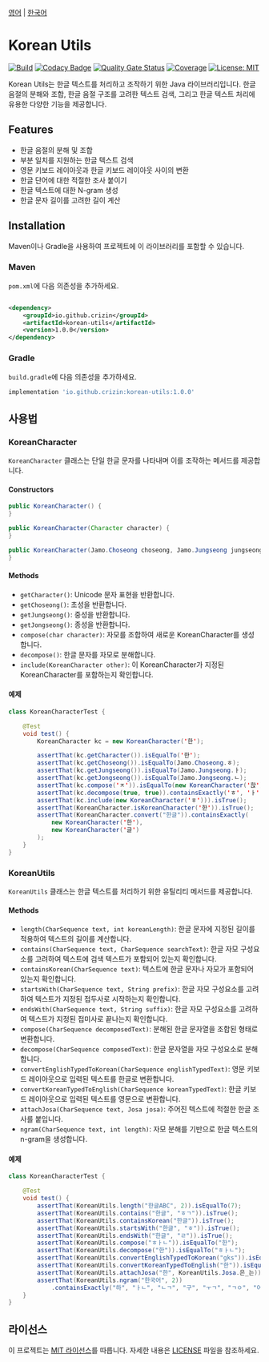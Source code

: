 [영어](README.md) | [한국어](README.ko.md)

# Korean Utils

[![Build](https://github.com/crizin/korean-utils/actions/workflows/build.yml/badge.svg)](https://github.com/crizin/korean-utils/actions)
[![Codacy Badge](https://app.codacy.com/project/badge/Grade/274ee8e6cb014384b35cc6e4a3b82718)](https://app.codacy.com/gh/crizin/korean-utils/dashboard?utm_source=gh&utm_medium=referral&utm_content=&utm_campaign=Badge_grade)
[![Quality Gate Status](https://sonarcloud.io/api/project_badges/measure?project=crizin_korean-utils&metric=alert_status)](https://sonarcloud.io/summary/overall?id=crizin_korean-utils)
[![Coverage](https://sonarcloud.io/api/project_badges/measure?project=crizin_korean-utils&metric=coverage)](https://sonarcloud.io/summary/overall?id=crizin_korean-utils)
[![License: MIT](https://img.shields.io/github/license/crizin/korean-utils)](https://opensource.org/licenses/MIT)

Korean Utils는 한글 텍스트를 처리하고 조작하기 위한 Java 라이브러리입니다.
한글 음절의 분해와 조합, 한글 음절 구조를 고려한 텍스트 검색, 그리고 한글 텍스트 처리에 유용한 다양한 기능을 제공합니다.

## Features

- 한글 음절의 분해 및 조합
- 부분 일치를 지원하는 한글 텍스트 검색
- 영문 키보드 레이아웃과 한글 키보드 레이아웃 사이의 변환
- 한글 단어에 대한 적절한 조사 붙이기
- 한글 텍스트에 대한 N-gram 생성
- 한글 문자 길이를 고려한 길이 계산

## Installation

Maven이나 Gradle을 사용하여 프로젝트에 이 라이브러리를 포함할 수 있습니다.

### Maven

`pom.xml`에 다음 의존성을 추가하세요.

```xml

<dependency>
	<groupId>io.github.crizin</groupId>
	<artifactId>korean-utils</artifactId>
	<version>1.0.0</version>
</dependency>
```

### Gradle

`build.gradle`에 다음 의존성을 추가하세요.

```groovy
implementation 'io.github.crizin:korean-utils:1.0.0'
```

## 사용법

### KoreanCharacter

`KoreanCharacter` 클래스는 단일 한글 문자를 나타내며 이를 조작하는 메서드를 제공합니다.

#### Constructors

```java
public KoreanCharacter() {
}

public KoreanCharacter(Character character) {
}

public KoreanCharacter(Jamo.Choseong choseong, Jamo.Jungseong jungseong, Jamo.Jongseong jongseong) {
}
```

#### Methods

- `getCharacter()`: Unicode 문자 표현을 반환합니다.
- `getChoseong()`: 초성을 반환합니다.
- `getJungseong()`: 중성을 반환합니다.
- `getJongseong()`: 종성을 반환합니다.
- `compose(char character)`: 자모를 조합하여 새로운 KoreanCharacter를 생성합니다.
- `decompose()`: 한글 문자를 자모로 분해합니다.
- `include(KoreanCharacter other)`: 이 KoreanCharacter가 지정된 KoreanCharacter를 포함하는지 확인합니다.

#### 예제

```java
class KoreanCharacterTest {

	@Test
	void test() {
		KoreanCharacter kc = new KoreanCharacter('한');

		assertThat(kc.getCharacter()).isEqualTo('한');
		assertThat(kc.getChoseong()).isEqualTo(Jamo.Choseong.ㅎ);
		assertThat(kc.getJungseong()).isEqualTo(Jamo.Jungseong.ㅏ);
		assertThat(kc.getJongseong()).isEqualTo(Jamo.Jongseong.ㄴ);
		assertThat(kc.compose('ㅈ')).isEqualTo(new KoreanCharacter('핝'));
		assertThat(kc.decompose(true, true)).containsExactly('ㅎ', 'ㅏ', 'ㄴ');
		assertThat(kc.include(new KoreanCharacter('ㅎ'))).isTrue();
		assertThat(KoreanCharacter.isKoreanCharacter('한')).isTrue();
		assertThat(KoreanCharacter.convert("한글")).containsExactly(
			new KoreanCharacter('한'),
			new KoreanCharacter('글')
		);
	}
}
```

### KoreanUtils

`KoreanUtils` 클래스는 한글 텍스트를 처리하기 위한 유틸리티 메서드를 제공합니다.

#### Methods

- `length(CharSequence text, int koreanLength)`: 한글 문자에 지정된 길이를 적용하여 텍스트의 길이를 계산합니다.
- `contains(CharSequence text, CharSequence searchText)`: 한글 자모 구성요소를 고려하여 텍스트에 검색 텍스트가 포함되어 있는지 확인합니다.
- `containsKorean(CharSequence text)`: 텍스트에 한글 문자나 자모가 포함되어 있는지 확인합니다.
- `startsWith(CharSequence text, String prefix)`: 한글 자모 구성요소를 고려하여 텍스트가 지정된 접두사로 시작하는지 확인합니다.
- `endsWith(CharSequence text, String suffix)`: 한글 자모 구성요소를 고려하여 텍스트가 지정된 접미사로 끝나는지 확인합니다.
- `compose(CharSequence decomposedText)`: 분해된 한글 문자열을 조합된 형태로 변환합니다.
- `decompose(CharSequence composedText)`: 한글 문자열을 자모 구성요소로 분해합니다.
- `convertEnglishTypedToKorean(CharSequence englishTypedText)`: 영문 키보드 레이아웃으로 입력된 텍스트를 한글로 변환합니다.
- `convertKoreanTypedToEnglish(CharSequence koreanTypedText)`: 한글 키보드 레이아웃으로 입력된 텍스트를 영문으로 변환합니다.
- `attachJosa(CharSequence text, Josa josa)`: 주어진 텍스트에 적절한 한글 조사를 붙입니다.
- `ngram(CharSequence text, int length)`: 자모 분해를 기반으로 한글 텍스트의 n-gram을 생성합니다.

#### 예제

```java
class KoreanCharacterTest {

	@Test
	void test() {
		assertThat(KoreanUtils.length("한글ABC", 2)).isEqualTo(7);
		assertThat(KoreanUtils.contains("한글", "ㅎㄱ")).isTrue();
		assertThat(KoreanUtils.containsKorean("한글")).isTrue();
		assertThat(KoreanUtils.startsWith("한글", "ㅎ")).isTrue();
		assertThat(KoreanUtils.endsWith("한글", "ㄹ")).isTrue();
		assertThat(KoreanUtils.compose("ㅎㅏㄴ")).isEqualTo("한");
		assertThat(KoreanUtils.decompose("한")).isEqualTo("ㅎㅏㄴ");
		assertThat(KoreanUtils.convertEnglishTypedToKorean("gks")).isEqualTo("한");
		assertThat(KoreanUtils.convertKoreanTypedToEnglish("한")).isEqualTo("gks");
		assertThat(KoreanUtils.attachJosa("한", KoreanUtils.Josa.은_는)).isEqualTo("한은");
		assertThat(KoreanUtils.ngram("한국어", 2))
			.containsExactly("하", "ㅏㄴ", "ㄴㄱ", "구", "ㅜㄱ", "ㄱㅇ", "어");
	}
}
```

## 라이선스

이 프로젝트는 [MIT 라이선스](https://opensource.org/license/MIT)를 따릅니다. 자세한 내용은 [LICENSE](LICENSE) 파일을 참조하세요.
